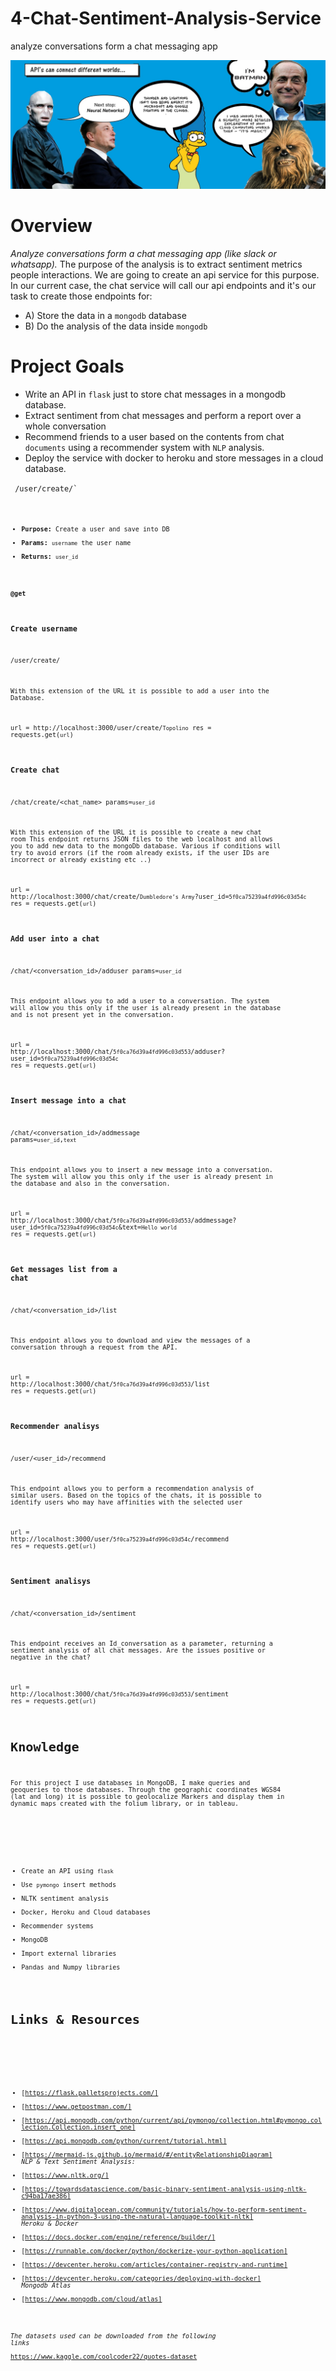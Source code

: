 # 4-Chat-Sentiment-Analysis-Service
analyze conversations form a chat messaging app

<img src="/inputs/image.jpeg">

# Overview
*Analyze conversations form a chat messaging app (like slack or whatsapp).* 
The purpose of the analysis is to extract sentiment metrics people interactions.
We are going to create an api service for this purpose. In our current case, the chat service will call our api
endpoints and it's our task to create those endpoints for:
​
- A) Store the data in a `mongodb` database
- B) Do the analysis of the data inside `mongodb`


# Project Goals

- Write an API in `flask` just to store chat messages in a mongodb database.
- Extract sentiment from chat messages and perform a report over a whole conversation
- Recommend friends to a user based on the contents from chat `documents` using a recommender system with `NLP` analysis.
- Deploy the service with docker to heroku and store messages in a cloud database.
​

<code> /user/create/<username>`<code>
​
  - **Purpose:** Create a user and save into DB
  - **Params:** `username` the user name
  - **Returns:** `user_id`


**@get**
### Create username
/user/create/<username>

With this extension of the URL it is possible to add a user into the Database.

url = http://localhost:3000/user/create/`Topolino`
res = requests.get(`url`)

### Create chat
/chat/create/<chat_name> params=`user_id` 

With this extension of the URL it is possible to create a new chat room
This endpoint returns JSON files to the web localhost and allows you to add new data to the mongoDb database. 
Various if conditions will try to avoid errors (if the room already exists, if the user IDs are incorrect or already existing etc ..)

url = http://localhost:3000/chat/create/`Dumbledore’s Army`?user_id=`5f0ca75239a4fd996c03d54c`
res = requests.get(`url`)

### Add user into a chat
/chat/<conversation_id>/adduser params=`user_id` 

This endpoint allows you to add a user to a conversation.
The system will allow you this only if the user is already present in the database and is not present yet in the conversation.

url = http://localhost:3000/chat/`5f0ca76d39a4fd996c03d553`/adduser?user_id=`5f0ca75239a4fd996c03d54c`
res = requests.get(`url`)

### Insert message into a chat
/chat/<conversation_id>/addmessage params=`user_id`,`text`

This endpoint allows you to insert a new message into a conversation.
The system will allow you this only if the user is already present in the database and also in the conversation.

url = http://localhost:3000/chat/`5f0ca76d39a4fd996c03d553`/addmessage?user_id=`5f0ca75239a4fd996c03d54c`&text=`Hello world`
res = requests.get(`url`)

### Get messages list from a chat
/chat/<conversation_id>/list

This endpoint allows you to download and view the messages of a conversation through a request from the API.

url =  http://localhost:3000/chat/`5f0ca76d39a4fd996c03d553`/list
res = requests.get(`url`)

### Recommender analisys
/user/<user_id>/recommend

This endpoint allows you to perform a recommendation analysis of similar users.
Based on the topics of the chats, it is possible to identify users who may have affinities with the selected user

url =  http://localhost:3000/user/`5f0ca75239a4fd996c03d54c`/recommend
res = requests.get(`url`)

### Sentiment analisys
/chat/<conversation_id>/sentiment

This endpoint receives an Id_conversation as a parameter, returning a sentiment analysis of all chat messages.
Are the issues positive or negative in the chat?

url =  http://localhost:3000/chat/`5f0ca76d39a4fd996c03d553`/sentiment
res = requests.get(`url`)



# Knowledge

For this project I use databases in MongoDB, I make queries and geoqueries to those databases. 
Through the geographic coordinates WGS84 (lat and long) it is possible to geolocalize Markers and display them in dynamic maps created with the folium library, or in tableau.



​
* Create an API using `flask`
* Use `pymongo` insert methods
* NLTK sentiment analysis
* Docker, Heroku and Cloud databases
* Recommender systems
* MongoDB
* Import external libraries
* Pandas and Numpy libraries


# Links & Resources

​
- [https://flask.palletsprojects.com/]
- [https://www.getpostman.com/]
- [https://api.mongodb.com/python/current/api/pymongo/collection.html#pymongo.collection.Collection.insert_one]
- [https://api.mongodb.com/python/current/tutorial.html]
- [https://mermaid-js.github.io/mermaid/#/entityRelationshipDiagram]
​
*NLP & Text Sentiment Analysis:*
​
- [https://www.nltk.org/]
- [https://towardsdatascience.com/basic-binary-sentiment-analysis-using-nltk-c94ba17ae386]
- [https://www.digitalocean.com/community/tutorials/how-to-perform-sentiment-analysis-in-python-3-using-the-natural-language-toolkit-nltk]
​
*Heroku & Docker*
​
- [<https://docs.docker.com/engine/reference/builder/]>
- [<https://runnable.com/docker/python/dockerize-your-python-application]>
- [<https://devcenter.heroku.com/articles/container-registry-and-runtime]>
- [<https://devcenter.heroku.com/categories/deploying-with-docker]>
​
*Mongodb Atlas*
​
- [<https://www.mongodb.com/cloud/atlas]>

*The datasets used can be downloaded from the following links*\
https://www.kaggle.com/coolcoder22/quotes-dataset